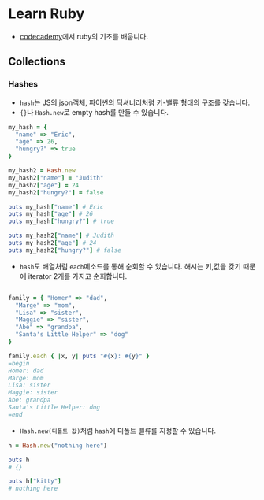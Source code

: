 
# Learn Ruby
* [codecademy](https://www.codecademy.com/learn/learn-ruby)에서 ruby의 기초를 배웁니다.

## Collections

### Hashes
* `hash`는 JS의 json객체, 파이썬의 딕셔너리처럼 키-밸류 형태의 구조를 갖습니다.
* `{}`나 `Hash.new`로 empty hash를 만들 수 있습니다. 
```ruby
my_hash = { 
  "name" => "Eric",
  "age" => 26,
  "hungry?" => true
}

my_hash2 = Hash.new
my_hash2["name"] = "Judith"
my_hash2["age"] = 24
my_hash2["hungry?"] = false

puts my_hash["name"] # Eric
puts my_hash["age"] # 26
puts my_hash["hungry?"] # true

puts my_hash2["name"] # Judith
puts my_hash2["age"] # 24
puts my_hash2["hungry?"] # false
```

* `hash`도 배열처럼 `each`메소드를 통해 순회할 수 있습니다. 해시는 키,값을 갖기 때문에 iterator 2개를 가지고 순회합니다.
```ruby

family = { "Homer" => "dad",
  "Marge" => "mom",
  "Lisa" => "sister",
  "Maggie" => "sister",
  "Abe" => "grandpa",
  "Santa's Little Helper" => "dog"
}

family.each { |x, y| puts "#{x}: #{y}" }
=begin
Homer: dad
Marge: mom
Lisa: sister
Maggie: sister
Abe: grandpa
Santa's Little Helper: dog
=end
```
* `Hash.new(디폴트 값)`처럼 `hash`에 디폴트 밸류를 지정할 수 있습니다. 
```ruby
h = Hash.new("nothing here")

puts h
# {}

puts h["kitty"]
# nothing here
```
